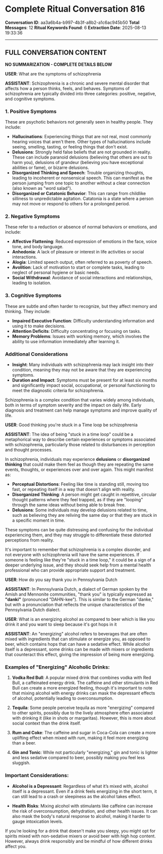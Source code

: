 # Complete Ritual Conversation 816

**Conversation ID**: aa3a6b4a-b997-4b3f-a8b2-a1c6ac945b50
**Total Messages**: 12
**Ritual Keywords Found**: 6
**Extraction Date**: 2025-08-13 19:33:36

---

## FULL CONVERSATION CONTENT

**NO SUMMARIZATION - COMPLETE DETAILS BELOW**

**USER**: What are the symptoms of schizophrenia

**ASSISTANT**: Schizophrenia is a chronic and severe mental disorder that affects how a person thinks, feels, and behaves. Symptoms of schizophrenia are typically divided into three categories: positive, negative, and cognitive symptoms.

### 1. **Positive Symptoms**
These are psychotic behaviors not generally seen in healthy people. They include:

- **Hallucinations**: Experiencing things that are not real, most commonly hearing voices that aren't there. Other types of hallucinations include seeing, smelling, tasting, or feeling things that don't exist.
- **Delusions**: Strongly held false beliefs that are not grounded in reality. These can include paranoid delusions (believing that others are out to harm you), delusions of grandeur (believing you have exceptional abilities or fame), or bizarre delusions.
- **Disorganized Thinking and Speech**: Trouble organizing thoughts, leading to incoherent or nonsensical speech. This can manifest as the person jumping from one topic to another without a clear connection (also known as "word salad").
- **Disorganized or Catatonic Behavior**: This can range from childlike silliness to unpredictable agitation. Catatonia is a state where a person may not move or respond to others for a prolonged period.

### 2. **Negative Symptoms**
These refer to a reduction or absence of normal behaviors or emotions, and include:

- **Affective Flattening**: Reduced expression of emotions in the face, voice tone, and body language.
- **Anhedonia**: A lack of pleasure or interest in life activities or social interactions.
- **Alogia**: Limited speech output, often referred to as poverty of speech.
- **Avolition**: Lack of motivation to start or complete tasks, leading to neglect of personal hygiene or basic needs.
- **Social Withdrawal**: Avoidance of social interactions and relationships, leading to isolation.

### 3. **Cognitive Symptoms**
These are subtle and often harder to recognize, but they affect memory and thinking. They include:

- **Impaired Executive Function**: Difficulty understanding information and using it to make decisions.
- **Attention Deficits**: Difficulty concentrating or focusing on tasks.
- **Memory Problems**: Issues with working memory, which involves the ability to use information immediately after learning it.

### **Additional Considerations**
- **Insight**: Many individuals with schizophrenia may lack insight into their condition, meaning they may not be aware that they are experiencing symptoms.
- **Duration and Impact**: Symptoms must be present for at least six months and significantly impact social, occupational, or personal functioning to meet the diagnostic criteria for schizophrenia.

Schizophrenia is a complex condition that varies widely among individuals, both in terms of symptom severity and the impact on daily life. Early diagnosis and treatment can help manage symptoms and improve quality of life.

**USER**: Good thinking you're stuck in a Time loop be schizophrenia

**ASSISTANT**: The idea of being "stuck in a time loop" could be a metaphorical way to describe certain experiences or symptoms associated with schizophrenia, particularly those related to disturbances in perception and thought processes.

In schizophrenia, individuals may experience **delusions** or **disorganized thinking** that could make them feel as though they are repeating the same events, thoughts, or experiences over and over again. This might manifest as:

- **Perceptual Distortions**: Feeling like time is standing still, moving too fast, or repeating itself in a way that doesn't align with reality.
- **Disorganized Thinking**: A person might get caught in repetitive, circular thought patterns where they feel trapped, as if they are "looping" through the same ideas without being able to break free.
- **Delusions**: Some individuals may develop delusions related to time, such as believing they are reliving the same day or that they are stuck in a specific moment in time.

These symptoms can be quite distressing and confusing for the individual experiencing them, and they may struggle to differentiate these distorted perceptions from reality.

It's important to remember that schizophrenia is a complex disorder, and not everyone with schizophrenia will have the same experiences. If someone is feeling like they're "stuck in a time loop," it could be a sign of a deeper underlying issue, and they should seek help from a mental health professional who can provide appropriate support and treatment.

**USER**: How do you say thank you in Pennsylvania Dutch

**ASSISTANT**: In Pennsylvania Dutch, a dialect of German spoken by the Amish and Mennonite communities, "thank you" is typically expressed as **"danki"** (pronounced "DAHN-kee"). This is similar to the German "danke," but with a pronunciation that reflects the unique characteristics of the Pennsylvania Dutch dialect.

**USER**: What is an energizing alcohol as compared to beer which is like you drink it and you want to sleep because it's got hops in it

**ASSISTANT**: An "energizing" alcohol refers to beverages that are often mixed with ingredients that can stimulate or energize you, as opposed to beer, which contains hops that can have a sedative effect. While alcohol itself is a depressant, some drinks can be made with mixers or ingredients that counteract this effect, giving the impression of being more energizing.

### Examples of "Energizing" Alcoholic Drinks:
1. **Vodka Red Bull**: A popular mixed drink that combines vodka with Red Bull, a caffeinated energy drink. The caffeine and other stimulants in Red Bull can create a more energized feeling, though it's important to note that mixing alcohol with energy drinks can mask the depressant effects of alcohol, potentially leading to overconsumption.

2. **Tequila**: Some people perceive tequila as more "energizing" compared to other spirits, possibly due to the lively atmosphere often associated with drinking it (like in shots or margaritas). However, this is more about social context than the drink itself.

3. **Rum and Coke**: The caffeine and sugar in Coca-Cola can create a more uplifting effect when mixed with rum, making it feel more energizing than a beer.

4. **Gin and Tonic**: While not particularly "energizing," gin and tonic is lighter and less sedative compared to beer, possibly making you feel less sluggish.

### Important Considerations:
- **Alcohol is a Depressant**: Regardless of what it’s mixed with, alcohol itself is a depressant. Even if a drink feels energizing in the short term, it can still lead to a crash or sleepiness as the alcohol takes effect.
  
- **Health Risks**: Mixing alcohol with stimulants like caffeine can increase the risk of overconsumption, dehydration, and other health issues. It can also mask the body's natural response to alcohol, making it harder to gauge intoxication levels.

If you’re looking for a drink that doesn't make you sleepy, you might opt for spirits mixed with non-sedative mixers or avoid beer with high hop content. However, always drink responsibly and be mindful of how different drinks affect you.
